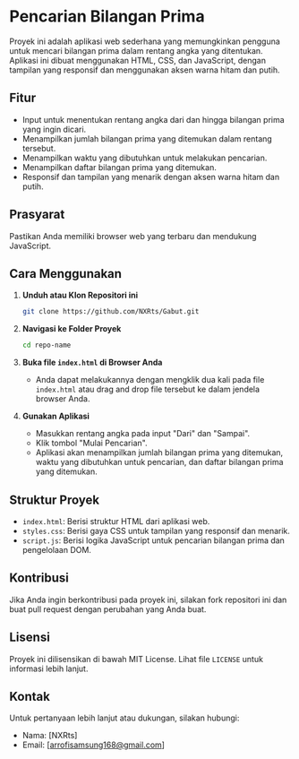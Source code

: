 # Pencarian Bilangan Prima

Proyek ini adalah aplikasi web sederhana yang memungkinkan pengguna untuk mencari bilangan prima dalam rentang angka yang ditentukan. Aplikasi ini dibuat menggunakan HTML, CSS, dan JavaScript, dengan tampilan yang responsif dan menggunakan aksen warna hitam dan putih.

## Fitur

- Input untuk menentukan rentang angka dari dan hingga bilangan prima yang ingin dicari.
- Menampilkan jumlah bilangan prima yang ditemukan dalam rentang tersebut.
- Menampilkan waktu yang dibutuhkan untuk melakukan pencarian.
- Menampilkan daftar bilangan prima yang ditemukan.
- Responsif dan tampilan yang menarik dengan aksen warna hitam dan putih.

## Prasyarat

Pastikan Anda memiliki browser web yang terbaru dan mendukung JavaScript.

## Cara Menggunakan

1. **Unduh atau Klon Repositori ini**
    ```bash
    git clone https://github.com/NXRts/Gabut.git
    ```

2. **Navigasi ke Folder Proyek**
    ```bash
    cd repo-name
    ```

3. **Buka file `index.html` di Browser Anda**
    - Anda dapat melakukannya dengan mengklik dua kali pada file `index.html` atau drag and drop file tersebut ke dalam jendela browser Anda.

4. **Gunakan Aplikasi**
    - Masukkan rentang angka pada input "Dari" dan "Sampai".
    - Klik tombol "Mulai Pencarian".
    - Aplikasi akan menampilkan jumlah bilangan prima yang ditemukan, waktu yang dibutuhkan untuk pencarian, dan daftar bilangan prima yang ditemukan.

## Struktur Proyek


- `index.html`: Berisi struktur HTML dari aplikasi web.
- `styles.css`: Berisi gaya CSS untuk tampilan yang responsif dan menarik.
- `script.js`: Berisi logika JavaScript untuk pencarian bilangan prima dan pengelolaan DOM.

## Kontribusi

Jika Anda ingin berkontribusi pada proyek ini, silakan fork repositori ini dan buat pull request dengan perubahan yang Anda buat.

## Lisensi

Proyek ini dilisensikan di bawah MIT License. Lihat file `LICENSE` untuk informasi lebih lanjut.

## Kontak

Untuk pertanyaan lebih lanjut atau dukungan, silakan hubungi:
- Nama: [NXRts]
- Email: [arrofisamsung168@gmail.com]
